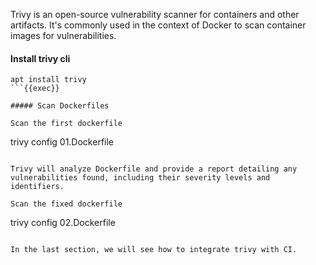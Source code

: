 Trivy is an open-source vulnerability scanner for containers and other artifacts. It's commonly used in the context of Docker to scan container images for vulnerabilities. 

#### Install trivy cli

```
apt install trivy
```{{exec}}

##### Scan Dockerfiles

Scan the first dockerfile

```
trivy config 01.Dockerfile
```{{exec}}

Trivy will analyze Dockerfile and provide a report detailing any vulnerabilities found, including their severity levels and identifiers.

Scan the fixed dockerfile

```
trivy config 02.Dockerfile
```{{exec}}

In the last section, we will see how to integrate trivy with CI.